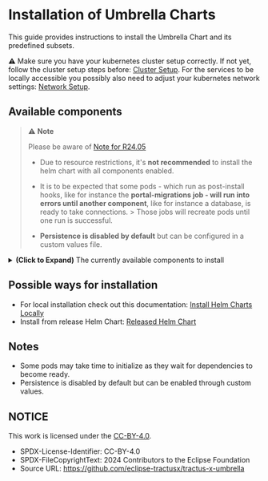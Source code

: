 # Installation of Umbrella Charts

This guide provides instructions to install the Umbrella Chart and its predefined subsets.

:warning: Make sure you have your kubernetes cluster setup correctly. If not yet, follow the cluster setup steps before: [Cluster Setup](../cluster/README.md).
For the services to be locally accessible you possibly also need to adjust your kubernetes network settings: [Network Setup](../network/README.md).

## Available components

> :warning: **Note**
>
> Please be aware of [Note for R24.05](../../note-r2405-onwards/README.md)
>
> - Due to resource restrictions, it's **not recommended** to install the helm chart with all components enabled.
>
> - It is to be expected that some pods - which run as post-install hooks, like for instance the **portal-migrations job - will run into errors until another component**, like for instance a database, is ready to take connections.
    > Those jobs will recreate pods until one run is successful.
>
> - **Persistence is disabled by default** but can be configured in a custom values file.

<details>
 <summary>
    <b>(Click to Expand)</b> The currently available components to install
  </summary>

 - [portal](https://github.com/eclipse-tractusx/portal/tree/portal-2.3.0)
 - [centralidp](https://github.com/eclipse-tractusx/portal-iam/tree/v4.0.1) 
 - [sharedidp](https://github.com/eclipse-tractusx/portal-iam/tree/v4.0.1)
 - [bpndiscovery](https://github.com/eclipse-tractusx/sldt-bpn-discovery/tree/bpndiscovery-0.4.2)
 - [discoveryfinder](https://github.com/eclipse-tractusx/sldt-discovery-finder/tree/discoveryfinder-0.4.2)
 - [sdfactory](https://github.com/eclipse-tractusx/sd-factory/tree/sdfactory-2.1.21)
 - [managed-identity-wallet](https://github.com/eclipse-tractusx/managed-identity-wallet/tree/v0.4.0)
 - [semantic-hub](https://github.com/eclipse-tractusx/sldt-semantic-hub/tree/semantic-hub-0.4.4)
 - [ssi credential issuer](https://github.com/eclipse-tractusx/ssi-credential-issuer/tree/v1.2.0)
 - [dataconsumerOne](https://github.com/eclipse-tractusx/tractus-x-umbrella/tree/main/charts/tx-data-provider) ([tractusx-edc](https://github.com/eclipse-tractusx/tractusx-edc/tree/0.7.1), [vault](https://github.com/hashicorp/vault-helm/tree/v0.20.0))
 - [tx-data-provider](https://github.com/eclipse-tractusx/tractus-x-umbrella/tree/main/charts/tx-data-provider) ([tractusx-edc](https://github.com/eclipse-tractusx/tractusx-edc/tree/0.7.1), [digital-twin-registry](https://github.com/eclipse-tractusx/sldt-digital-twin-registry/tree/digital-twin-registry-0.6.3), [vault](https://github.com/hashicorp/vault-helm/tree/v0.20.0), [simple-data-backend](https://github.com/eclipse-tractusx/tractus-x-umbrella/tree/main/charts/simple-data-backend))
 - [dataconsumerTwo](https://github.com/eclipse-tractusx/tractus-x-umbrella/tree/main/charts/tx-data-provider) ([tractusx-edc](https://github.com/eclipse-tractusx/tractusx-edc/tree/0.7.1), [vault](https://github.com/hashicorp/vault-helm/tree/v0.20.0))
 - [bdrs](https://github.com/eclipse-tractusx/bpn-did-resolution-service/tree/0.5.2) (**in memory** - no persistence possible)
 - [bpdm](https://github.com/eclipse-tractusx/bpdm/tree/release/6.2.x)
 - [ssi-dim-wallet-stub](https://github.com/eclipse-tractusx/ssi-dim-wallet-stub/releases/tag/ssi-dim-wallet-stub-0.1.2)
</details>

## Possible ways for installation

- For local installation check out this documentation: [Install Helm Charts Locally](local-repository.md)
- Install from release Helm Chart: [Released Helm Chart](released-chart.md)

## Notes

- Some pods may take time to initialize as they wait for dependencies to become ready.
- Persistence is disabled by default but can be enabled through custom values.

## NOTICE

This work is licensed under the [CC-BY-4.0](https://creativecommons.org/licenses/by/4.0/legalcode).

* SPDX-License-Identifier: CC-BY-4.0
* SPDX-FileCopyrightText: 2024 Contributors to the Eclipse Foundation
* Source URL: <https://github.com/eclipse-tractusx/tractus-x-umbrella>
